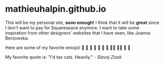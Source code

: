 # mathieuhalpin.github.io

This will be my personal site, **soon enough!** I think that it will be **great** since I don't want to pay for Squarespace anymore. I want to take some inspiration from other designers' websites that I have seen, like Joanna Berzowska.

Here are some of my favorite emojis! :dvd: :blowfish: :milky_way: :bathtub: :curry: :tram: :busts_in_silhouette: :man_technologist: :man_juggling: :ant: :cow2: 

My favorite quote is: "I'd tax cats. Heavily." - <i>Slavoj Zizek</i>